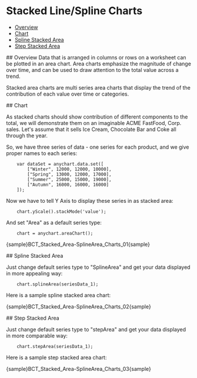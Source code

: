 # Stacked Line/Spline Charts

 * [Overview](#overview)
 * [Chart](#chart)
 * [Spline Stacked Area](#spline-stacked-area)
 * [Step Stacked Area](#step-stacked-area)

<a name="overview"/>
## Overview
Data that is arranged in columns or rows on a worksheet can be plotted in an area chart. Area charts emphasize the magnitude of change over time, and can be used to draw attention to the total value across a trend.

Stacked area charts are multi series area charts that display the trend of the contribution of each value over time or categories.

<a name="chart"/>
## Chart

As stacked charts should show contribution of different components to the total, we will demonstrate them on an imaginable ACME FastFood, Corp. sales. Let's assume that it sells Ice Cream, Chocolate Bar and Coke all through the year.

So, we have three series of data - one series for each product, and we give proper names to each series:
```
    var dataSet = anychart.data.set([
        ["Winter", 12000, 12000, 10000],  
        ["Spring", 13000, 12000, 17000],  
        ["Summer", 25000, 15000, 19000],  
        ["Autumn", 16000, 16000, 16000]   
    ]);
```
Now we have to tell Y Axis to display these series in as stacked area:
```
    chart.yScale().stackMode('value');
```
And set "Area" as a default series type:

```
    chart = anychart.areaChart();
```

{sample}BCT_Stacked\_Area-SplineArea\_Charts\_01{sample}

<a name="spline-stacked-area"/>
## Spline Stacked Area

Just change default series type to "SplineArea" and get your data displayed in more appealing way:

```
    chart.splineArea(seriesData_1);
```
<!--Also, let's add area tooltips and make them more informative, to that we will change their format:

XML Syntax
XML Code
Plain code
01
<area_series>
02
  <tooltip_settings enabled="true">
03
    <format><![CDATA[{%SeriesName} - {%Value}$ - {%YPercentOfCategory}{numDecimals:2}%]]></format>
04
  </tooltip_settings>
05
</area_series>-->
Here is a sample spline stacked area chart:

{sample}BCT_Stacked\_Area-SplineArea\_Charts\_02{sample}

<a name="step-stacked-area"/>
## Step Stacked Area

Just change default series type to "stepArea" and get your data displayed in more comparable way:

```
    chart.stepArea(seriesData_1);
```

Here is a sample step stacked area chart:

{sample}BCT_Stacked\_Area-SplineArea\_Charts\_03{sample}
<!--
Current Page Online URL: Stacked Line/Spline/StepLine Chart-->
